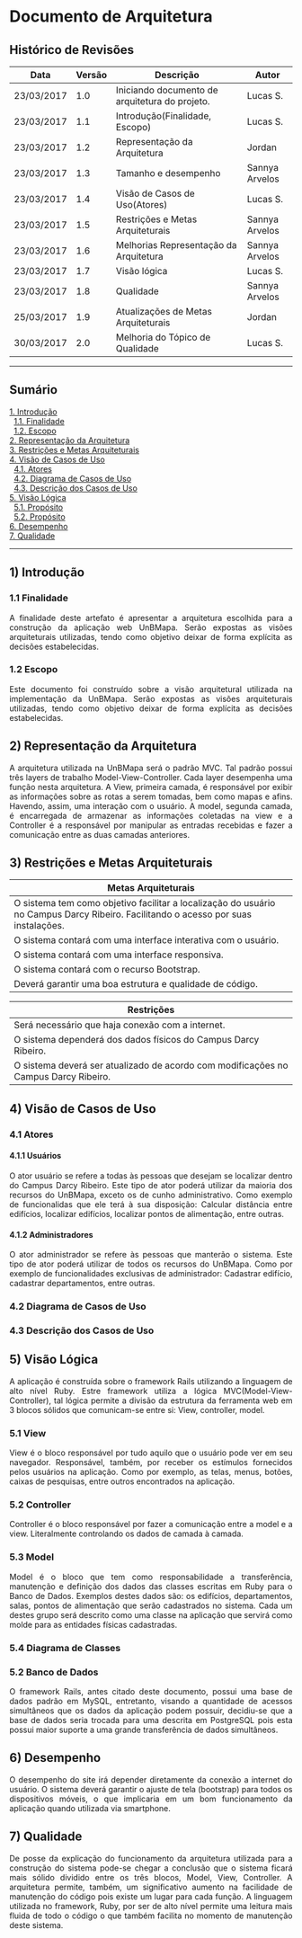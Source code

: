 # Documento de Arquitetura

## Histórico de Revisões

|      Data     | Versão | Descrição                                                                | Autor         |
|---------------|--------|--------------------------------------------------------------------------|---------------|
|  23/03/2017   |  1.0   | Iniciando documento de arquitetura do projeto.                           | Lucas S.      |
|  23/03/2017   |  1.1   | Introdução(Finalidade, Escopo)                                           | Lucas S.      |
|  23/03/2017   |  1.2   | Representação da Arquitetura                                             | Jordan        |
|  23/03/2017   |  1.3   | Tamanho e desempenho                                                     | Sannya Arvelos|
|  23/03/2017   |  1.4   | Visão de Casos de Uso(Atores)                                            | Lucas S.      |
|  23/03/2017   |  1.5   | Restrições e Metas Arquiteturais                                         | Sannya Arvelos|
|  23/03/2017   |  1.6   | Melhorias Representação da Arquitetura                                   | Sannya Arvelos|
|  23/03/2017   |  1.7   | Visão lógica                                                             | Lucas S.      |
|  23/03/2017   |  1.8   | Qualidade                                                                | Sannya Arvelos|
|  25/03/2017   |  1.9   | Atualizações de Metas Arquiteturais                                      | Jordan        |
|  30/03/2017   |  2.0   | Melhoria do Tópico de Qualidade                                          | Lucas S.      |


-------------------------------------------------------------------

## Sumário

[1. Introdução](#1-introdução)  
&nbsp;&nbsp;[1.1. Finalidade](#11-finalidade)  
&nbsp;&nbsp;[1.2. Escopo](#12-escopo)  
[2. Representação da Arquitetura](#2-representação-da-arquitetura)  
[3. Restrições e Metas Arquiteturais](#3-restrições-e-metas-arquiteturais)  
[4. Visão de Casos de Uso](#4-visão-de-casos-de-uso)  
&nbsp;&nbsp;[4.1. Atores](#41-atores)  
&nbsp;&nbsp;[4.2. Diagrama de Casos de Uso](#42-diagrama-de-casos-de-uso)  
&nbsp;&nbsp;[4.3. Descrição dos Casos de Uso](#43-descrição-dos-casos-de-uso)    
[5. Visão Lógica](#5-visão-lógica)  
&nbsp;&nbsp;[5.1. Propósito](#51-diagrama-de-classes)  
&nbsp;&nbsp;[5.2. Propósito](#52-banco-de-dados)    
[6. Desempenho](#6desempenho)  
[7. Qualidade](#7-qualidade)  

-------------------------------------------------------------------

## 1) Introdução

### 1.1 Finalidade

<p align ="justify">A finalidade deste artefato é apresentar a arquitetura escolhida para a construção da aplicação web UnBMapa. Serão expostas as visões arquiteturais utilizadas, tendo como objetivo deixar de forma explícita as decisões estabelecidas.

### 1.2 Escopo  

<p align ="justify">Este documento foi construído sobre a visão arquitetural utilizada na implementação da UnBMapa. Serão expostas as visões arquiteturais utilizadas, tendo como objetivo deixar de forma explícita as decisões estabelecidas.
 
## 2) Representação da Arquitetura

<p align ="justify">A arquitetura utilizada na UnBMapa será o padrão MVC. Tal padrão possui três layers de trabalho Model-View-Controller. Cada layer desempenha uma função nesta arquitetura. A View, primeira camada, é responsável por exibir as informações sobre as rotas a serem tomadas, bem como mapas e afins. Havendo, assim, uma interação com o usuário. A model, segunda camada, é encarregada de armazenar as informações coletadas na view e a Controller é a responsável por manipular as entradas recebidas e fazer a comunicação entre as duas camadas anteriores.

## 3) Restrições e Metas Arquiteturais

|    Metas Arquiteturais                                                                                                            |          
|-----------------------------------------------------------------------------------------------------------------------------------|	
|O sistema tem como objetivo facilitar a localização do usuário no Campus Darcy Ribeiro. Facilitando o acesso por suas instalações. | 
|O sistema contará com uma interface interativa com o usuário.                                                                      |
|O sistema contará com uma interface responsiva.                                                                                    |
|O sistema contará com o recurso Bootstrap.                                                                                         |
|Deverá garantir uma boa estrutura e qualidade de código.                                                                           | 

|    Restrições                                                                       |
|-------------------------------------------------------------------------------------|	
|Será necessário que haja conexão com a internet.                                     |
|O sistema dependerá dos dados físicos do Campus Darcy Ribeiro.                       |
|O sistema deverá ser atualizado de acordo com modificações no Campus Darcy Ribeiro.  |
## 4) Visão de Casos de Uso  

### 4.1 Atores

#### 4.1.1 Usuários

<p align ="justify">O ator usuário se refere a todas às pessoas que desejam se localizar dentro do Campus Darcy Ribeiro. Este tipo de ator poderá utilizar da maioria dos recursos do UnBMapa, exceto os de cunho administrativo. Como exemplo de funcionalidas que ele terá à sua disposição: Calcular distância entre edifícios, localizar edifícios, localizar pontos de alimentação, entre outras.

#### 4.1.2 Administradores

<p align ="justify">O ator administrador se refere às pessoas que manterão o sistema. Este tipo de ator poderá utilizar de todos os recursos do UnBMapa. Como por exemplo de funcionalidades exclusivas de administrador: Cadastrar edifício, cadastrar departamentos, entre outras.  

### 4.2 Diagrama de Casos de Uso

### 4.3 Descrição dos Casos de Uso

## 5) Visão Lógica

<p align ="justify">A aplicação é construída sobre o framework Rails utilizando a linguagem de alto nível Ruby. Estre framework utiliza a lógica MVC(Model-View-Controller), tal lógica permite a divisão da estrutura da ferramenta web em 3 blocos sólidos que comunicam-se entre si: View, controller, model.

### 5.1 View

<p align ="justify">View é o bloco responsável por tudo aquilo que o usuário pode ver em seu navegador. Responsável, também, por receber os estímulos fornecidos pelos usuários na aplicação. Como por exemplo, as telas, menus, botões, caixas de pesquisas, entre outros encontrados na aplicação.

### 5.2 Controller

<p align ="justify">Controller é o bloco responsável por fazer a comunicação entre a model e a view. Literalmente controlando os dados de camada à camada.

### 5.3 Model

<p align ="justify">Model é o bloco que tem como responsabilidade a transferência, manutenção e definição dos dados das classes escritas em Ruby para o Banco de Dados. Exemplos destes dados são: os edifícios, departamentos, salas, pontos de alimentação que serão cadastrados no sistema. Cada um destes grupo será descrito como uma classe na aplicação que servirá como molde para as entidades físicas cadastradas.

### 5.4 Diagrama de Classes

### 5.2 Banco de Dados

<p align ="justify">O framework Rails, antes citado deste documento, possui uma base de dados padrão em MySQL, entretanto, visando a quantidade de acessos simultâneos que os dados da aplicação podem possuir, decidiu-se que a base de dados seria trocada para uma descrita em PostgreSQL pois esta possui maior suporte a uma grande transferência de dados simultâneos.

## 6) Desempenho

<p align ="justify">O desempenho do site irá depender diretamente da conexão a internet do usuário. O sistema deverá garantir o ajuste de tela (bootstrap) para todos os dispositivos móveis, o que implicaria em um bom funcionamento da aplicação quando utilizada via smartphone.

## 7) Qualidade

<p align ="justify">De posse da explicação do funcionamento da arquitetura utilizada para a construção do sistema pode-se chegar a conclusão que o sistema ficará mais sólido dividido entre os três blocos, Model, View, Controller. A arquitetura permite, também, um significativo aumento na facilidade de manutenção do código pois existe um lugar para cada função. A linguagem utilizada no framework, Ruby, por ser de alto nível permite uma leitura mais fluida de todo o código o que também facilita no momento de manutenção deste sistema.